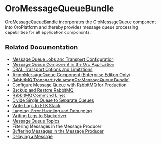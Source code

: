 <a id="bundle-docs-platform-message-queue-bundle"></a>

# OroMessageQueueBundle

<a href="https://github.com/oroinc/platform/tree/5.1/src/Oro/Bundle/MessageQueueBundle" target="_blank">OroMessageQueueBundle</a> incorporates the OroMessageQueue component into OroPlatform and thereby provides message queue processing capabilities for all application components.

## Related Documentation

* [Message Queue Jobs and Transport Configuration](../../../backend/mq/index.md#op-structure-mq)
* [Message Queue Component in the Oro Application](../../../backend/architecture/tech-stack/message-queue.md#op-structure-mq-complete)
* [DBAL Transport Options and Limitations](../../../backend/mq/index.md#op-structure-mq-mq-bundle-dbal)
* [AmqpMessageQueue Component (Enterprise Edition Only)](../../../backend/mq/rabbit-mq/index.md#op-structure-mq-rabbitmq-intro)
* [RabbitMQ Transport (via AmqpOroMessageQueue Bundle)](../../../backend/mq/rabbit-mq/index.md#op-structure-mq-rabbitmq)
* [Configure Message Queue with RabbitMQ for Production](../../../backend/mq/rabbit-mq/rabbit-mq-in-production.md#op-structure-mq-rabbitmq-configure)
* [Backup and Restore RabbitMQ](../../../backend/mq/rabbit-mq/backup-and-restore.md#op-structure-mq-backup-restore)
* [RabbitMQ Command Lines](../../../backend/mq/rabbit-mq/rabbitmq-command-lines.md#op-structure-mq-rabbit-command-lines)
* [Divide Single Queue to Separate Queues](../../../backend/mq/rabbit-mq/divide-single-queue-to-separate-queues.md#op-structure-mq-divide-single-to-separate)
* [Write Logs to ELK Stack](../../../backend/mq/logging/elk-stack.md#op-structure-mq-elk-stack)
* [Logging, Error Handling and Debugging](../../../backend/mq/logging/index.md#op-structure-mq-logging)
* [Writing Logs to Stackdriver](../../../backend/mq/stackdriver.md#dev-guide-mq-stackdriver)
* [Message Queue Topics](../../../backend/mq/message-queue-topics.md#dev-guide-mq-topics)
* [Filtering Messages in the Message Producer](../../../backend/mq/filtering-messages.md#dev-guide-mq-filtering-messages)
* [Buffering Messages in the Message Producer](../../../backend/mq/buffering-messages.md#dev-guide-mq-buffering-messages)
* [Delaying a Message](../../../backend/mq/delayed-messages.md#dev-guide-mq-delaying-messages)

<!-- Frontend -->
